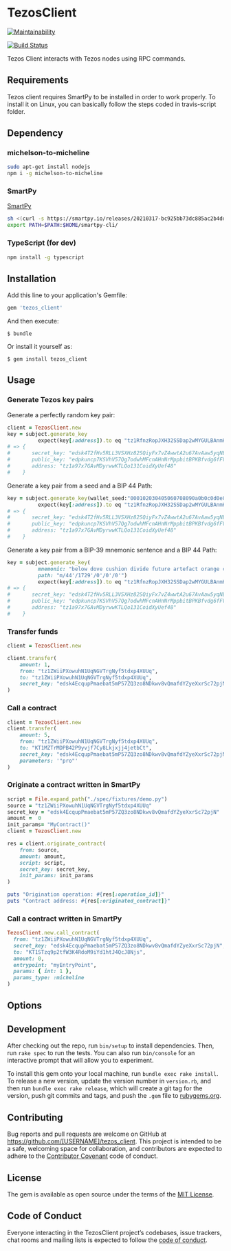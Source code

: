# TezosClient

[![Maintainability](https://api.codeclimate.com/v1/badges/54ab3bbbdc10c1faf933/maintainability)](https://codeclimate.com/github/moneytrackio/tezos_client/maintainability)

[![Build Status](https://travis-ci.org/moneytrackio/tezos_client.svg?branch=master)](https://travis-ci.org/moneytrackio/tezos_client)

Tezos Client interacts with Tezos nodes using RPC commands. 

## Requirements

Tezos client requires SmartPy to be installed in order to work properly.
To install it on Linux, you can basically follow the steps coded in travis-script folder. 

## Dependency 

### michelson-to-micheline 
```bash
sudo apt-get install nodejs
npm i -g michelson-to-micheline
```

### SmartPy
[SmartPy](https://smartpy.io/releases/20210317-bc925bb73dc885ac2b4dde9689e805d9b0bc6125/)

```bash
sh <(curl -s https://smartpy.io/releases/20210317-bc925bb73dc885ac2b4dde9689e805d9b0bc6125/cli/install.sh)
export PATH=$PATH:$HOME/smartpy-cli/
```

### TypeScript (for dev)
```bash
npm install -g typescript
```

## Installation

Add this line to your application's Gemfile:

```ruby
gem 'tezos_client'
```

And then execute:

    $ bundle

Or install it yourself as:

    $ gem install tezos_client

## Usage

### Generate Tezos key pairs

Generate a perfectly random key pair:

```ruby 
client = TezosClient.new 
key = subject.generate_key
          expect(key[:address]).to eq "tz1RfnzRopJXH32SSDap2wMYGULBAnmHxdP1"
# => {
#       secret_key: "edsk4T2fHv5RLL3VSXHz82SQiyFx7vZ4wwtA2u67AvAaw5yqNEvuU2", 
#       public_key: "edpkuncp7KSVhV57Qg7odwhMFcnAHnNrMppbitBPKBfvdg6fFVeNjr", 
#       address: "tz1a97x7GAvMDyrwwKTLQo131CoidXyUef48"
#    }
```

Generate a key pair from a seed and a BIP 44 Path:

```ruby
key = subject.generate_key(wallet_seed:"000102030405060708090a0b0c0d0e0f", path: "m/44'/1729'/0'/0'/0'")
          expect(key[:address]).to eq "tz1RfnzRopJXH32SSDap2wMYGULBAnmHxdP1"
# => {
#       secret_key: "edsk4T2fHv5RLL3VSXHz82SQiyFx7vZ4wwtA2u67AvAaw5yqNEvuU2", 
#       public_key: "edpkuncp7KSVhV57Qg7odwhMFcnAHnNrMppbitBPKBfvdg6fFVeNjr", 
#       address: "tz1a97x7GAvMDyrwwKTLQo131CoidXyUef48"
#    }
```
Generate a key pair from a BIP-39 mnemonic sentence and a BIP 44 Path:

```ruby
key = subject.generate_key(
          mnemonic: "below dove cushion divide future artefact orange congress maple fiscal flower enable", 
          path: "m/44'/1729'/0'/0'/0'")
          expect(key[:address]).to eq "tz1RfnzRopJXH32SSDap2wMYGULBAnmHxdP1"
# => {
#       secret_key: "edsk4T2fHv5RLL3VSXHz82SQiyFx7vZ4wwtA2u67AvAaw5yqNEvuU2", 
#       public_key: "edpkuncp7KSVhV57Qg7odwhMFcnAHnNrMppbitBPKBfvdg6fFVeNjr", 
#       address: "tz1a97x7GAvMDyrwwKTLQo131CoidXyUef48"
#    }
```


### Transfer funds

```ruby 
client = TezosClient.new 

client.transfer(
    amount: 1,
    from: "tz1ZWiiPXowuhN1UqNGVTrgNyf5tdxp4XUUq",
    to: "tz1ZWiiPXowuhN1UqNGVTrgNyf5tdxp4XUUq",
    secret_key: "edsk4EcqupPmaebat5mP57ZQ3zo8NDkwv8vQmafdYZyeXxrSc72pjN"
)
```

### Call a contract

```ruby
client = TezosClient.new  
client.transfer(
    amount: 5,
    from: "tz1ZWiiPXowuhN1UqNGVTrgNyf5tdxp4XUUq",
    to: "KT1MZTrMDPB42P9yvjf7Cy8Lkjxjj4jetbCt",
    secret_key: "edsk4EcqupPmaebat5mP57ZQ3zo8NDkwv8vQmafdYZyeXxrSc72pjN",
    parameters: '"pro"'
)
```

### Originate a contract written in SmartPy

```ruby
script = File.expand_path("./spec/fixtures/demo.py")
source = "tz1ZWiiPXowuhN1UqNGVTrgNyf5tdxp4XUUq"
secret_key = "edsk4EcqupPmaebat5mP57ZQ3zo8NDkwv8vQmafdYZyeXxrSc72pjN"
amount =  0
init_params= "MyContract()"
client = TezosClient.new

res = client.originate_contract(
    from: source,
    amount: amount,
    script: script,
    secret_key: secret_key,
    init_params: init_params
)

puts "Origination operation: #{res[:operation_id]}"
puts "Contract address: #{res[:originated_contract]}"
```

### Call a contract written in SmartPy

```ruby
TezosClient.new.call_contract(
  from: "tz1ZWiiPXowuhN1UqNGVTrgNyf5tdxp4XUUq",
  secret_key: "edsk4EcqupPmaebat5mP57ZQ3zo8NDkwv8vQmafdYZyeXxrSc72pjN",
  to: "KT1STzq9p2tfW3K4RdoM9iYd1htJ4QcJ8Njs",
  amount: 0,
  entrypoint: "myEntryPoint",
  params: { int: 1 },
  params_type: :micheline
)
```


## Options

## Development

After checking out the repo, run `bin/setup` to install dependencies. Then, run `rake spec` to run the tests. You can also run `bin/console` for an interactive prompt that will allow you to experiment.

To install this gem onto your local machine, run `bundle exec rake install`. To release a new version, update the version number in `version.rb`, and then run `bundle exec rake release`, which will create a git tag for the version, push git commits and tags, and push the `.gem` file to [rubygems.org](https://rubygems.org).

## Contributing

Bug reports and pull requests are welcome on GitHub at https://github.com/[USERNAME]/tezos_client. This project is intended to be a safe, welcoming space for collaboration, and contributors are expected to adhere to the [Contributor Covenant](http://contributor-covenant.org) code of conduct.

## License

The gem is available as open source under the terms of the [MIT License](https://opensource.org/licenses/MIT).

## Code of Conduct

Everyone interacting in the TezosClient project’s codebases, issue trackers, chat rooms and mailing lists is expected to follow the [code of conduct](https://github.com/[USERNAME]/tezos_client/blob/master/CODE_OF_CONDUCT.md).
